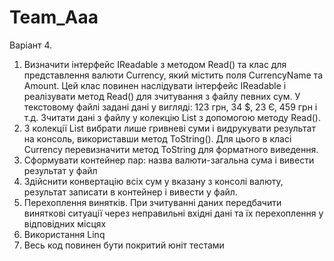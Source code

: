 # Team_Aaa
Варіант 4.
1) Визначити інтерфейс IReadable з методом Read() та клас для представлення валюти Currency, який містить поля CurrencyName  та Amount. Цей клас повинен наслідувати інтерфейс  IReadable і реалізувати метод Read() для зчитування з файлу певних сум. У текстовому файлі задані дані у вигляді: 123 грн, 34 $, 23 Є, 459 грн і т.д.  Зчитати дані з файлу у колекцію List з допомогою методу Read().
2) З колекції List вибрати лише гривневі суми і видрукувати результат на консоль, використавши метод ToString(). Для цього в класі Currency перевизначити метод ToString для форматного виведення. 
3) Сформувати контейнер пар: назва валюти-загальна сума і вивести результат у файл
4) Здійснити конвертацію всіх сум у вказану з консолі валюту, результат записати в контейнер і вивести у файл.
5) Перехоплення винятків. При зчитуванні даних передбачити виняткові ситуації через неправильні вхідні дані та їх перехоплення у відповідних місцях
6) Використання Linq
7) Весь код повинен бути покритий юніт тестами

